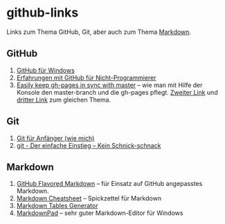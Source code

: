 github-links
============

Links zum Thema GitHub, Git, aber auch zum Thema [Markdown](http://de.wikipedia.org/wiki/Markdown).

## GitHub

1. [GitHub für Windows](http://windows.github.com)
2. [Erfahrungen mit GitHub für Nicht-Programmierer](http://www.gruenderstory.de/github/)
3. [Easily keep gh-pages in sync with master](http://lea.verou.me/2011/10/easily-keep-gh-pages-in-sync-with-master/) – wie man mit Hilfe der Konsole den master-branch und die gh-pages pflegt. [Zweiter Link](http://brettterpstra.com/2012/09/26/github-tip-easily-sync-your-master-to-github-pages/) und [dritter Link](http://stackoverflow.com/questions/18500624/github-windows-working-with-master-and-gh-pages-branches) zum gleichen Thema.

## Git

1. [Git für Anfänger (wie mich)](http://freiquell.wordpress.com/2010/02/01/git-fur-anfanger-wie-mich/)
2. [git - Der einfache Einstieg – Kein Schnick-schnack](http://rogerdudler.github.io/git-guide/index.de.html)

## Markdown

1. [GitHub Flavored Markdown](https://help.github.com/articles/github-flavored-markdown) – für Einsatz auf GitHub angepasstes Markdown.
2. [Markdown Cheatsheet](https://github.com/adam-p/markdown-here/wiki/Markdown-Cheatsheet) – Spickzettel für Markdown
3. [Markdown Tables Generator](http://www.tablesgenerator.com/markdown_tables)
4. [MarkdownPad](http://markdownpad.com) – sehr guter Markdown-Editor für Windows 
